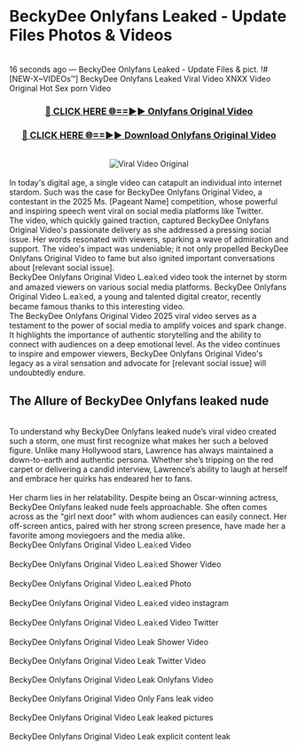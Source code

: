 # BeckyDee Onlyfans Leaked - Update Files Photos & Videos 
<br>
16 seconds ago — BeckyDee Onlyfans Leaked - Update Files & pict. !#[NEW-X~VIDEOs™] BeckyDee Onlyfans Leaked Viral Video XNXX Video Original Hot Sex porn Video
<br>
<div align="center">
<h3><a href="http://freeplayer.one?title=BeckyDee&ref=25OR" rel="nofollow">🔴 CLICK HERE 🌐==►► Onlyfans Original Video</a></h3>
<h3><a href="http://freeplayer.one?title=BeckyDee&ref=25OR" rel="nofollow">🔴 CLICK HERE 🌐==►► Download Onlyfans Original Video</a></h3>
<br>
<a href="http://freeplayer.one?title=BeckyDee&ref=25OR" rel="nofollow" data-target="animated-image.originalLink"><img src="https://i.ibb.co.com/xMMVF88/686577567.gif" alt="Viral Video Original" style="max-width: 100%; display: inline-block;" data-target="animated-image.originalImage"></a>
</div>
<br>
In today's digital age, a single video can catapult an individual into internet stardom. Such was the case for BeckyDee Onlyfans Original Video, a contestant in the 2025 Ms. [Pageant Name] competition, whose powerful and inspiring speech went viral on social media platforms like Twitter.
<br>
The video, which quickly gained traction, captured BeckyDee Onlyfans Original Video's passionate delivery as she addressed a pressing social issue. Her words resonated with viewers, sparking a wave of admiration and support. The video's impact was undeniable; it not only propelled BeckyDee Onlyfans Original Video to fame but also ignited important conversations about [relevant social issue].
<br>
BeckyDee Onlyfans Original Video L.ea𝚔ed video took the internet by storm and amazed viewers on various social media platforms. BeckyDee Onlyfans Original Video L.ea𝚔ed, a young and talented digital creator, recently became famous thanks to this interesting video.
<br>
The BeckyDee Onlyfans Original Video 2025 viral video serves as a testament to the power of social media to amplify voices and spark change. It highlights the importance of authentic storytelling and the ability to connect with audiences on a deep emotional level. As the video continues to inspire and empower viewers, BeckyDee Onlyfans Original Video's legacy as a viral sensation and advocate for [relevant social issue] will undoubtedly endure.
<br>
<h2>The Allure of BeckyDee Onlyfans leaked nude</h2>
<br>
To understand why BeckyDee Onlyfans leaked nude’s viral video created such a storm, one must first recognize what makes her such a beloved figure. Unlike many Hollywood stars, Lawrence has always maintained a down-to-earth and authentic persona. Whether she’s tripping on the red carpet or delivering a candid interview, Lawrence’s ability to laugh at herself and embrace her quirks has endeared her to fans.
<br><br>
Her charm lies in her relatability. Despite being an Oscar-winning actress, BeckyDee Onlyfans leaked nude feels approachable. She often comes across as the "girl next door" with whom audiences can easily connect. Her off-screen antics, paired with her strong screen presence, have made her a favorite among moviegoers and the media alike.
<br>
BeckyDee Onlyfans Original Video L.ea𝚔ed Video
<br><br>
BeckyDee Onlyfans Original Video L.ea𝚔ed Shower Video
<br><br>
BeckyDee Onlyfans Original Video L.ea𝚔ed Photo
<br><br>
BeckyDee Onlyfans Original Video L.ea𝚔ed video instagram
<br><br>
BeckyDee Onlyfans Original Video L.ea𝚔ed Video Twitter
<br><br>
BeckyDee Onlyfans Original Video Leak Shower Video
<br><br>
BeckyDee Onlyfans Original Video Leak Twitter Video
<br><br>
BeckyDee Onlyfans Original Video Leak Onlyfans Video
<br><br>
BeckyDee Onlyfans Original Video Only Fans leak video
<br><br>
BeckyDee Onlyfans Original Video Leak leaked pictures
<br><br>
BeckyDee Onlyfans Original Video Leak explicit content leak